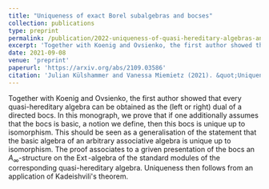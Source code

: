 ```yaml
---
title: "Uniqueness of exact Borel subalgebras and bocses"
collection: publications
type: preprint
permalink: /publication/2022-uniqueness-of-quasi-hereditary-algebras-and-bocses
excerpt: 'Together with Koenig and Ovsienko, the first author showed that every quasi-hereditary algebra can be obtained as the (left or right) dual of a directed bocs. In this monograph, we prove that if one additionally assumes that the bocs is basic, a notion we define, then this bocs is unique up to isomorphism. This should be seen as a generalisation of the statement that the basic algebra of an arbitrary associative algebra is unique up to isomorphism. The proof associates to a griven presentation of the bocs an $A_\infty$-structure on the $\operatorname{Ext}$-algebra of the standard modules of the corresponding quasi-hereditary algebra. Uniqueness then follows from an application of Kadeishvili&#39;s theorem.'
date: 2021-09-08
venue: 'preprint'
paperurl: 'https://arxiv.org/abs/2109.03586'
citation: 'Julian Külshammer and Vanessa Miemietz (2021). &quot;Uniqueness of exact Borel subalgebras and bocses.&quot;  <i>Preprint, arXiv: 2109.03586</i>.'
---
```

Together with Koenig and Ovsienko, the first author showed that every quasi-hereditary algebra can be obtained as the (left or right) dual of a directed bocs. In this monograph, we prove that if one additionally assumes that the bocs is basic, a notion we define, then this bocs is unique up to isomorphism. This should be seen as a generalisation of the statement that the basic algebra of an arbitrary associative algebra is unique up to isomorphism. The proof associates to a griven presentation of the bocs an $A_\infty$-structure on the $\operatorname{Ext}$-algebra of the standard modules of the corresponding quasi-hereditary algebra. Uniqueness then follows from an application of Kadeishvili&#39;s theorem.

